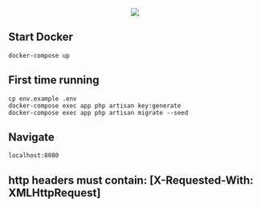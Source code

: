 <p align="center"><img src="https://laravel.com/assets/img/components/logo-laravel.svg"></p>

## Start Docker

    docker-compose up

## First time running

    cp env.example .env
    docker-compose exec app php artisan key:generate
    docker-compose exec app php artisan migrate --seed

## Navigate
    localhost:8080

## http headers must contain: [X-Requested-With: XMLHttpRequest]